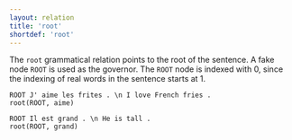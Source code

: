 ```yaml
---
layout: relation
title: 'root'
shortdef: 'root'
---
```


The `root` grammatical relation points to the root of the sentence. A
fake node `ROOT` is used as the governor. The `ROOT` node is indexed
with 0, since the indexing of real words in the sentence starts at 1.

~~~ sdparse
ROOT J' aime les frites . \n I love French fries .
root(ROOT, aime)
~~~

~~~ sdparse
ROOT Il est grand . \n He is tall .
root(ROOT, grand)
~~~
